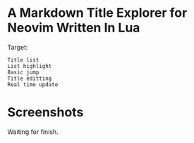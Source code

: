 # A Markdown Title Explorer for Neovim Written In Lua
Target:

    Title list
    List highlight
    Basic jump
    Title editting
    Real time update

# Screenshots
Waiting for finish.

